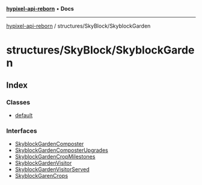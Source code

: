[**hypixel-api-reborn**](../../../README.md) • **Docs**

***

[hypixel-api-reborn](../../../modules.md) / structures/SkyBlock/SkyblockGarden

# structures/SkyBlock/SkyblockGarden

## Index

### Classes

- [default](classes/default.md)

### Interfaces

- [SkyblockGardenComposter](interfaces/SkyblockGardenComposter.md)
- [SkyblockGardenComposterUpgrades](interfaces/SkyblockGardenComposterUpgrades.md)
- [SkyblockGardenCropMilestones](interfaces/SkyblockGardenCropMilestones.md)
- [SkyblockGardenVisitor](interfaces/SkyblockGardenVisitor.md)
- [SkyblockGardenVisitorServed](interfaces/SkyblockGardenVisitorServed.md)
- [SkyblockGarenCrops](interfaces/SkyblockGarenCrops.md)
